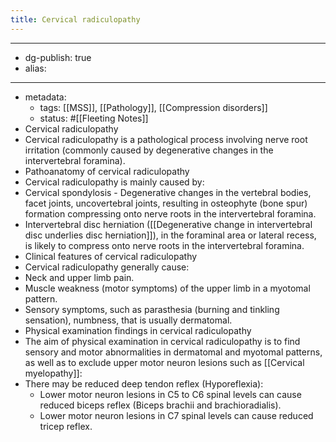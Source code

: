 ```yaml
---
title: Cervical radiculopathy
---
```


- --
- dg-publish: true
- alias:
- --
- metadata:
	- tags: [[MSS]], [[Pathology]], [[Compression disorders]]
	- status: #[[Fleeting Notes]]
- Cervical radiculopathy
- Cervical radiculopathy is a pathological process involving nerve root irritation (commonly caused by degenerative changes in the intervertebral foramina).
- Pathoanatomy of cervical radiculopathy
- Cervical radiculopathy is mainly caused by:
- Cervical spondylosis - Degenerative changes in the vertebral bodies, facet joints, uncovertebral joints, resulting in osteophyte (bone spur) formation compressing onto nerve roots in the intervertebral foramina.
- Intervertebral disc herniation ([[Degenerative change in intervertebral disc underlies disc herniation]]), in the foraminal area or lateral recess, is likely to compress onto nerve roots in the intervertebral foramina.
- Clinical features of cervical radiculopathy
- Cervical radiculopathy generally cause:
- Neck and upper limb pain.
- Muscle weakness (motor symptoms) of the upper limb in a myotomal pattern.
- Sensory symptoms, such as parasthesia (burning and tinkling sensation), numbness, that is usually dermatomal.
- Physical examination findings in cervical radiculopathy
- The aim of physical examination in cervical radiculopathy is to find sensory and motor abnormalities in dermatomal and myotomal patterns, as well as to exclude upper motor neuron lesions such as [[Cervical myelopathy]]:
- There may be reduced deep tendon reflex (Hyporeflexia):
	- Lower motor neuron lesions in C5 to C6 spinal levels can cause reduced biceps reflex (Biceps brachii and brachioradialis).
	- Lower motor neuron lesions in C7 spinal levels can cause reduced tricep reflex.